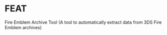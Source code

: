# FEAT
Fire Emblem Archive Tool (A tool to automatically extract data from 3DS Fire Emblem archives)
